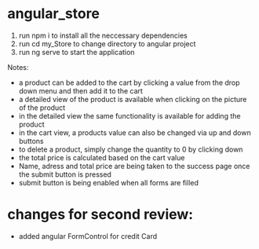 # angular_store
1. run npm i to install all the neccessary dependencies
2. run cd my_Store to change directory to angular project
3. run ng serve to start the application 

Notes:
- a product can be added to the cart by clicking a value from the drop down menu and then add it to the cart
- a detailed view of the product is available when clicking on the picture of the product
- in the detailed view the same functionality is available for adding the product
- in the cart view, a products value can also be changed via up and down buttons
- to delete a product, simply change the quantity to 0 by clicking down
- the total price is calculated based on the cart value
- Name, adress and total price are being taken to the success page once the submit button is pressed
- submit button is being enabled when all forms are filled

# changes for second review:
- added angular FormControl for credit Card
